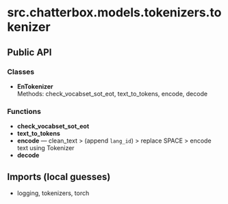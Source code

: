 # src.chatterbox.models.tokenizers.tokenizer

## Public API

### Classes
- **EnTokenizer**  
  Methods: check_vocabset_sot_eot, text_to_tokens, encode, decode

### Functions
- **check_vocabset_sot_eot**
- **text_to_tokens**
- **encode** — clean_text > (append `lang_id`) > replace SPACE > encode text using Tokenizer
- **decode**

## Imports (local guesses)
- logging, tokenizers, torch
